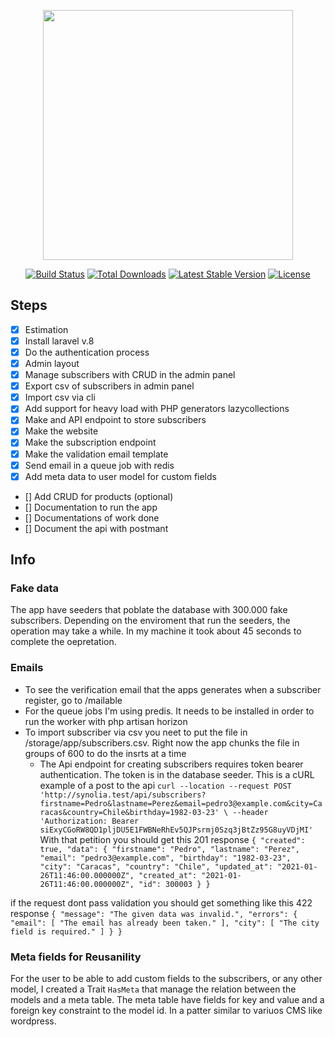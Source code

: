 <p align="center"><a href="https://laravel.com" target="_blank"><img src="https://raw.githubusercontent.com/laravel/art/master/logo-lockup/5%20SVG/2%20CMYK/1%20Full%20Color/laravel-logolockup-cmyk-red.svg" width="400"></a></p>

<p align="center">
<a href="https://travis-ci.org/laravel/framework"><img src="https://travis-ci.org/laravel/framework.svg" alt="Build Status"></a>
<a href="https://packagist.org/packages/laravel/framework"><img src="https://img.shields.io/packagist/dt/laravel/framework" alt="Total Downloads"></a>
<a href="https://packagist.org/packages/laravel/framework"><img src="https://img.shields.io/packagist/v/laravel/framework" alt="Latest Stable Version"></a>
<a href="https://packagist.org/packages/laravel/framework"><img src="https://img.shields.io/packagist/l/laravel/framework" alt="License"></a>
</p>

## Steps
- [x] Estimation 
- [x] Install laravel v.8
- [x] Do the authentication process
- [x] Admin layout
- [x] Manage subscribers with CRUD in the admin panel
- [x] Export csv of subscribers in admin panel
- [x] Import csv via cli
- [x] Add support for heavy load with PHP generators lazycollections
- [x] Make and API endpoint to store subscribers
- [x] Make the website 
- [x] Make the subscription endpoint
- [x] Make the validation email template
- [x] Send email in a queue job with redis
- [x] Add meta data to user model for custom fields 
- [] Add CRUD for products (optional)
- [] Documentation to run the app
- [] Documentations of work done
- [] Document the api with postmant

## Info
### Fake data
The app have seeders that poblate the database with 300.000 fake subscribers. 
Depending on the enviroment that run the seeders, the operation may take a while. 
In my machine it took about 45 seconds to complete the oepretation.

### Emails
- To see the verification email that the apps generates when a subscriber register, go to /mailable
- For the queue jobs I'm using predis. It needs to be installed in order to run the worker with php artisan horizon
- To import subscriber via csv you neet to put the file in /storage/app/subscribers.csv. Right now the app chunks the file in groups of 600 to do the insrts at a time
    - The Api endpoint for creating subscribers requires token bearer authentication. The token is in the database seeder.
This is a cURL example of a post to the api
`curl --location --request POST 'http://synolia.test/api/subscribers?firstname=Pedro&lastname=Perez&email=pedro3@example.com&city=Caracas&country=Chile&birthday=1982-03-23' \
--header 'Authorization: Bearer siExyCGoRW8QD1pljDU5E1FWBNeRhEv5QJPsrmj0Szq3jBtZz95G8uyVDjMI'`
With that petition you should get this 201 response 
`{
    "created": true,
    "data": {
        "firstname": "Pedro",
        "lastname": "Perez",
        "email": "pedro3@example.com",
        "birthday": "1982-03-23",
        "city": "Caracas",
        "country": "Chile",
        "updated_at": "2021-01-26T11:46:00.000000Z",
        "created_at": "2021-01-26T11:46:00.000000Z",
        "id": 300003
    }
}`

if the request dont pass validation you should get something like this 422 response
`{
    "message": "The given data was invalid.",
    "errors": {
        "email": [
            "The email has already been taken."
        ],
        "city": [
            "The city field is required."
        ]
    }
}`

### Meta fields for Reusanility
For the user to be able to add custom fields to the subscribers, or any other model, I created a Trait `HasMeta` 
that manage the relation between the models and a meta table. The meta table have fields for key and value 
and a foreign key constraint to the model id. In a patter similar to variuos CMS like wordpress.


